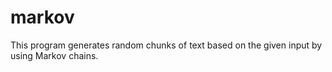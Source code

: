 # markov

This program generates random chunks of text based on the given input by using Markov chains.

